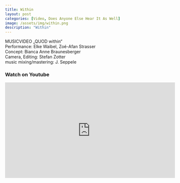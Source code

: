 ```yaml
---
title: Within
layout: post
categories: [Video, Does Anyone Else Hear It As Well]
image: /assets/img/within.png
description: "Within"
---
```


MUSICVIDEO „QUOD within“   
Performance: Elke Waibel, Zoé-Afan Strasser  
Concept: Bianca Anne Braunesberger  
Camera, Editing: Stefan Zotter  
music mixing/mastering: J. Seppele  

### Watch on Youtube
<iframe width="560" height="315" src="https://www.youtube.com/embed/k34GZfVowPc" title="YouTube video player" frameborder="0" allow="accelerometer; autoplay; clipboard-write; encrypted-media; gyroscope; picture-in-picture" allowfullscreen></iframe>
